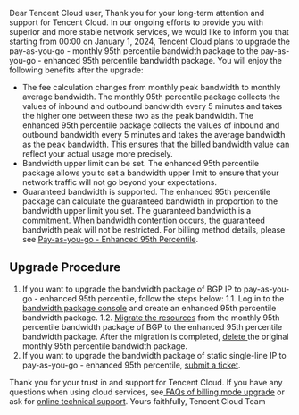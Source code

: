 Dear Tencent Cloud user,
Thank you for your long-term attention and support for Tencent Cloud. In our ongoing efforts to provide you with superior and more stable network services, we would like to inform you that starting from 00:00 on January 1, 2024, Tencent Cloud plans to upgrade the pay-as-you-go - monthly 95th percentile bandwidth package to the pay-as-you-go - enhanced 95th percentile bandwidth package. You will enjoy the following benefits after the upgrade:
- The fee calculation changes from monthly peak bandwidth to monthly average bandwidth.
The monthly 95th percentile package collects the values of inbound and outbound bandwidth every 5 minutes and takes the higher one between these two as the peak bandwidth. The enhanced 95th percentile package collects the values of inbound and outbound bandwidth every 5 minutes and takes the average bandwidth as the peak bandwidth. This ensures that the billed bandwidth value can reflect your actual usage more precisely.
- Bandwidth upper limit can be set.
The enhanced 95th percentile package allows you to set a bandwidth upper limit to ensure that your network traffic will not go beyond your expectations.
- Guaranteed bandwidth is supported.
The enhanced 95th percentile package can calculate the guaranteed bandwidth in proportion to the bandwidth upper limit you set. The guaranteed bandwidth is a commitment. When bandwidth contention occurs, the guaranteed bandwidth peak will not be restricted.
For billing method details, please see [Pay-as-you-go - Enhanced 95th Percentile](https://www.tencentcloud.com/zh/document/product/684/54919).

## Upgrade Procedure
1. If you want to upgrade the bandwidth package of BGP IP to pay-as-you-go - enhanced 95th percentile, follow the steps below:
	1.1. Log in to the [bandwidth package console](https://console.cloud.tencent.com/vpc/package?rid=1) and create an enhanced 95th percentile bandwidth package.
	1.2. [Migrate the resources](https://www.tencentcloud.com/document/product/684/45860) from the monthly 95th percentile bandwidth package of BGP to the enhanced 95th percentile bandwidth package. After the migration is completed, [delete ](https://www.tencentcloud.com/zh/document/product/684/34598) the original monthly 95th percentile bandwidth package.
2. If you want to upgrade the bandwidth package of static single-line IP to pay-as-you-go - enhanced 95th percentile, [submit a ticket](https://console.cloud.tencent.com/workorder/category).

Thank you for your trust in and support for Tencent Cloud. If you have any questions when using cloud services, see[ FAQs of billing mode upgrade](https://www.tencentcloud.com/document/product/684/57970) or ask for [online technical support](https://www.tencentcloud.com/?lang=en&pg=).
Yours faithfully,
Tencent Cloud Team
